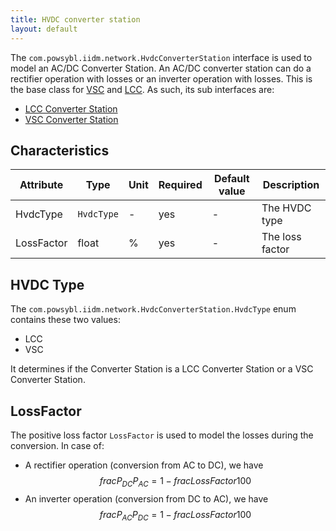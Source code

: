 ```yaml
---
title: HVDC converter station
layout: default
---
```


The `com.powsybl.iidm.network.HvdcConverterStation` interface is used to model an AC/DC Converter Station. An AC/DC converter station can do a rectifier operation with losses or an inverter operation with losses. This is the base class for [VSC](../../todo.md) and [LCC](../../todo.md). As such, its sub interfaces are:
- [LCC Converter Station](lccConverterStation.md)
- [VSC Converter Station](vscConverterStation.md)

## Characteristics

| Attribute | Type | Unit | Required | Default value | Description |
| --------- | ---- | ---- | -------- | ------------- | ----------- |
| HvdcType | `HvdcType` | - | yes | - | The HVDC type |
| LossFactor | float | % | yes | - | The loss factor |

## HVDC Type
The `com.powsybl.iidm.network.HvdcConverterStation.HvdcType` enum contains these two values:
- LCC
- VSC

It determines if the Converter Station is a LCC Converter Station or a VSC Converter Station.

## LossFactor
The positive loss factor `LossFactor` is used to model the losses during the conversion. In case of:
- A rectifier operation (conversion from AC to DC), we have
$$
frac{P_{DC}}{P_{AC}} = 1 - frac{LossFactor}{100}
$$
- An inverter operation (conversion from DC to AC), we have
$$
frac{P_{AC}}{P_{DC}} = 1 - frac{LossFactor}{100}
$$
